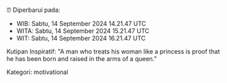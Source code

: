 ⏰ Diperbarui pada:
- WIB: Sabtu, 14 September 2024 14.21.47 UTC
- WITA: Sabtu, 14 September 2024 15.21.47 UTC
- WIT: Sabtu, 14 September 2024 16.21.47 UTC

Kutipan Inspiratif:
"A man who treats his woman like a princess is proof that he has been born and raised in the arms of a queen."


Kategori: motivational

